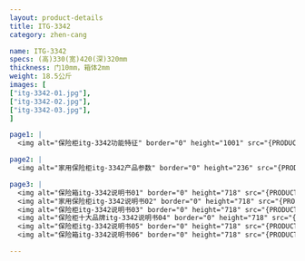 ```yaml
---
layout: product-details
title: ITG-3342
category: zhen-cang

name: ITG-3342
specs: (高)330(宽)420(深)320mm
thickness: 门10mm，箱体2mm
weight: 18.5公斤
images: [
["itg-3342-01.jpg"],
["itg-3342-02.jpg"],
["itg-3342-03.jpg"],
]

page1: |
  <img alt="保险柜itg-3342功能特征" border="0" height="1001" src="{PRODUCT_IMAGES}products/itg-3342-gn.jpg" width="538" />

page2: |
  <img alt="家用保险柜itg-3342产品参数" border="0" height="236" src="{PRODUCT_IMAGES}products/itg-3342-cpcs.jpg" width="538" />

page3: |
  <img alt="保险箱itg-3342说明书01" border="0" height="718" src="{PRODUCT_IMAGES}products/itg-sm01.jpg" width="538" /><br />
  <img alt="家用保险柜itg-3342说明书02" border="0" height="718" src="{PRODUCT_IMAGES}products/itg-sm02.jpg" width="538" /><br />
  <img alt="保险柜itg-3342说明书03" border="0" height="718" src="{PRODUCT_IMAGES}products/itg-sm03.jpg" width="538" /><br />
  <img alt="保险柜十大品牌itg-3342说明书04" border="0" height="718" src="{PRODUCT_IMAGES}products/itg-sm04.jpg" width="538" /><br />
  <img alt="保险柜itg-3342说明书05" border="0" height="718" src="{PRODUCT_IMAGES}products/itg-sm05.jpg" width="538" /><br />
  <img alt="保险箱itg-3342说明书06" border="0" height="718" src="{PRODUCT_IMAGES}products/itg-sm06.jpg" width="538" />

---
```

